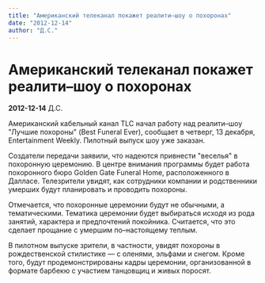 ```yaml
---
title: "Американский телеканал покажет реалити–шоу о похоронах"
date: "2012-12-14"
author: "Д.С."
---
```


# Американский телеканал покажет реалити–шоу о похоронах

**2012-12-14** Д.С.

Американский кабельный канал TLC начал работу над реалити–шоу "Лучшие  похороны" (Best Funeral Ever), сообщает в четверг, 13 декабря,  Entertainment Weekly. Пилотный выпуск шоу уже заказан.



Создатели  передачи заявили, что надеются привнести "веселья" в похоронную  церемонию. В центре внимания программы будет работа похоронного бюро  Golden Gate Funeral Home, расположенного в Далласе. Телезрители увидят,  как сотрудники компании и родственники умерших будут планировать и  проводить похороны.



Отмечается, что похоронные церемонии будут не  обычными, а тематическими. Тематика церемонии будет выбираться исходя  из рода занятий, характера и предпочтений покойника. Считается, что это  сделает прощание с умершим по–настоящему теплым.



В пилотном выпуске зрители, в частности, увидят похороны в рождественской стилистике — с оленями, эльфами и снегом. Кроме того, будут продемонстрированы кадры церемонии, организованной в формате барбекю с участием танцовщиц и живых поросят.